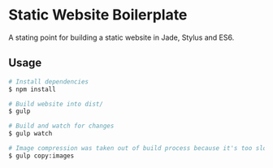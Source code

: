 # Static Website Boilerplate

A stating point for building a static website in Jade, Stylus and ES6.

## Usage

```bash
# Install dependencies
$ npm install

# Build website into dist/
$ gulp

# Build and watch for changes
$ gulp watch

# Image compression was taken out of build process because it's too slow
$ gulp copy:images
```
